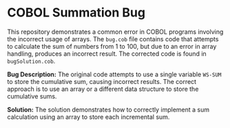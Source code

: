 # COBOL Summation Bug
This repository demonstrates a common error in COBOL programs involving the incorrect usage of arrays. The `bug.cob` file contains code that attempts to calculate the sum of numbers from 1 to 100, but due to an error in array handling, produces an incorrect result. The corrected code is found in `bugSolution.cob`.

**Bug Description:** The original code attempts to use a single variable `WS-SUM` to store the cumulative sum, causing incorrect results.  The correct approach is to use an array or a different data structure to store the cumulative sums.

**Solution:** The solution demonstrates how to correctly implement a sum calculation using an array to store each incremental sum.